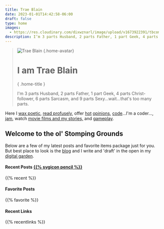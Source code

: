 ```yaml
---
title: Trae Blain
date: 2023-01-01T14:42:58-06:00
draft: false
type: home
images:
  - https://res.cloudinary.com/dixwznarl/image/upload/v1673922391/tbcom/tblain-background.jpg
description: I’m 3 parts Husband, 2 parts Father, 1 part Geek, 4 parts Christ-follower, 6 parts Sarcasm, and 9 parts Sexy…wait…that’s too many parts.
---
```


<blockquote>

![Trae Blain](https://res.cloudinary.com/dixwznarl/image/upload/v1673578716/tbcom/avatar.svg)
{.home-avatar}

# I am Trae Blain
{ .home-title }

I'm 3 parts Husband, 2 parts Father, 1 part Geek, 4 parts Christ-follower, 6 parts Sarcasm, and 9 parts Sexy...wait...that's too many parts.

</blockquote>

Here I [wax poetic](/blog/), [read profusely](/about/#reading), offer [hot](https://twitter.com/traeblain) [opinions](https://social.lol/@trae), [code](https://github.com/traeblain)...I'm a coder..., [jam](https://last.fm/tblain), watch [movie films and my stories,](https://trakt.tv/users/traeblain) and [gameplay](https://rawg.io/@g0thar).

## Welcome to the ol' Stomping Grounds

Below are a few of my latest posts and favorite items package just for you.  But best place to look is the [blog](/blog/) and I write and 'draft' in the open in my [digital garden](/notebook/).

#### Recent Posts [{{% svgicon pencil %}}](/blog/)

{{% recent %}}

#### Favorite Posts

{{% favorite %}}

#### Recent Links

{{% recentlinks %}}
